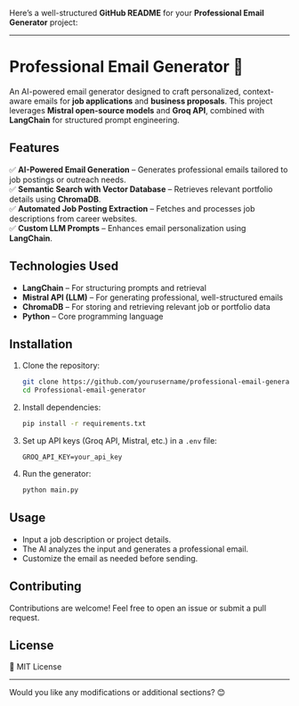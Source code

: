 Here’s a well-structured **GitHub README** for your **Professional Email Generator** project:  

---

# **Professional Email Generator** 🚀  

An AI-powered email generator designed to craft personalized, context-aware emails for **job applications** and **business proposals**. This project leverages **Mistral open-source models** and **Groq API**, combined with **LangChain** for structured prompt engineering.  

## **Features**  
✅ **AI-Powered Email Generation** – Generates professional emails tailored to job postings or outreach needs.  
✅ **Semantic Search with Vector Database** – Retrieves relevant portfolio details using **ChromaDB**.  
✅ **Automated Job Posting Extraction** – Fetches and processes job descriptions from career websites.  
✅ **Custom LLM Prompts** – Enhances email personalization using **LangChain**.  

## **Technologies Used**  
- **LangChain** – For structuring prompts and retrieval  
- **Mistral API (LLM)** – For generating professional, well-structured emails  
- **ChromaDB** – For storing and retrieving relevant job or portfolio data  
- **Python** – Core programming language  

## **Installation**  
1. Clone the repository:  
   ```bash
   git clone https://github.com/yourusername/professional-email-generator.git
   cd Professional-email-generator
   ```  
2. Install dependencies:  
   ```bash
   pip install -r requirements.txt
   ```  
3. Set up API keys (Groq API, Mistral, etc.) in a `.env` file:  
   ```plaintext
   GROQ_API_KEY=your_api_key

   ```  
4. Run the generator:  
   ```bash
   python main.py
   ```  

## **Usage**  
- Input a job description or project details.  
- The AI analyzes the input and generates a professional email.  
- Customize the email as needed before sending.  

## **Contributing**  
Contributions are welcome! Feel free to open an issue or submit a pull request.  

## **License**  
📜 MIT License  

---

Would you like any modifications or additional sections? 😊

